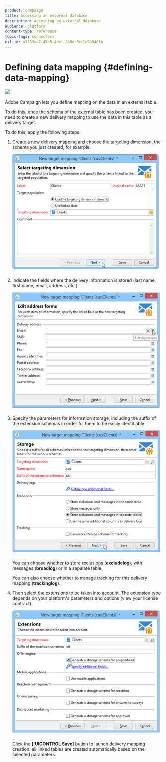 ```yaml
---
product: campaign
title: Accessing an external database
description: Accessing an external database
audience: platform
content-type: reference
topic-tags: connectors
exl-id: a7253ca7-47e5-4def-849d-3ce1c9b948fb
---
```

# Defining data mapping {#defining-data-mapping}

![](assets/do-not-localize/v7-only.svg)

Adobe Campaign lets you define mapping on the data in an external table.

To do this, once the schema of the external table has been created, you need to create a new delivery mapping to use the data in this table as a delivery target.

To do this, apply the following steps:

1. Create a new delivery mapping and choose the targeting dimension, the schema you just created, for example.

   ![](assets/wf_new_mapping_create_fda.png)

1. Indicate the fields where the delivery information is stored (last name, first name, email, address, etc.).

   ![](assets/wf_new_mapping_define_join.png)

1. Specify the parameters for information storage, including the suffix of the extension schemas in order for them to be easily identifiable.

   ![](assets/wf_new_mapping_define_names.png)

   You can choose whether to store exclusions (**excludelog**), with messages (**broadlog**) or in a separate table.

   You can also choose whether to manage tracking for this delivery mapping (**trackinglog**).

1. Then select the extensions to be taken into account. The extension type depends on your platform's parameters and options (view your license contract).

   ![](assets/wf_new_mapping_define_extensions.png)

   Click the **[!UICONTROL Save]** button to launch delivery mapping creation: all linked tables are created automatically based on the selected parameters.
